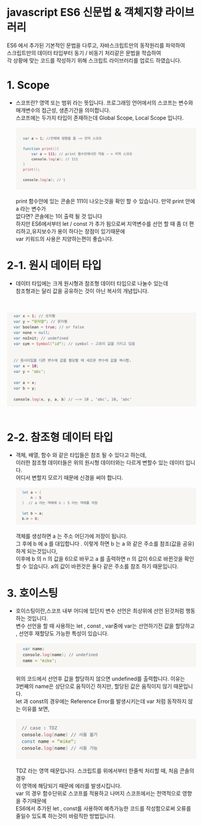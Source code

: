 # javascript ES6 신문법 & 객체지향 라이브러리
ES6 에서 추가된 기본적인 문법을 다루고, 자바스크립트만의 동작원리를 파악하여<br>
스크립트만의 데이터 타입부터 동기 / 비동기 처리같은 문법을 학습하여<br>
각 상황에 맞는 코드를 작성하기 위해 스크립트 라이브러리를 업로드 하였습니다.

<h1>1. Scope</h1>

<ul>
    <li>
        스코프란? 영역 또는 범위 라는 뜻입니다. 프로그래밍 언어에서의 스코프는 변수와<br>
        매개변수의 접근성, 생존기간을 의미합니다.<br> 
        스코프에는 두가지 타입이 존재하는데 Global Scope, Local Scope 입니다.
        <br>
        <br>
        <img src="img/scope.png" alt="">
        <br>
        <br>
        print 함수안에 있는 콘솔은 111이 나오는것을 확인 할 수 있습니다. 만약 print 안에 a 라는 변수가<br>
        없다면? 콘솔에는 1이 출력 될 것 입니다<br>
        하지만 ES6에서부터 let / const 가 추가 됨으로써 지역변수를 선언 할 때 좀 더 편리하고,유지보수가 용이 하다는 장점이 있기때문에<br> var 키워드의 사용은 지양하는편이 좋습니다.
    </li>
</ul>

<h1>2-1. 원시 데이터 타입</h1>
<ul>
    <li>
        데이터 타입에는 크게 원시형과 참조형 데이터 타입으로 나눌수 있는데<br>
        참조형과는 달리 값을 공유하는 것이 아닌 복사의 개념입니다.
    </li>
</ul>
<br>
<br>
<img src='img/원시데이터.png'>
<br>
<br>

<h1>2-2. 참조형 데이터 타입</h1>
<ul>
    <li>
        객체, 배열, 함수 와 같은 타입들은 참조 될 수 있다고 하는데,<br>
        이러한 참조형 데이터들은 위의 원시형 데이터와는 다르게 변할수 있는 데이터 입니다.<br>  
        어디서 변할지 모르기 때문에 신경을 써야 합니다.
        <br>
        <br>
        <img src="img/참조형.png" alt="">
        <br>
        <br>
        객체를 생성하면 a 는 주소 어딘가에 저장이 됩니다.<br>
        그 후에 b 에 a 를 대입합니다 . 이렇게  하면 b 는 a 와 같은 주소를 참조(값을 공유)하게 되는것입니다,<br>
        이후에 b 의 n 의 값을 6으로 바꾸고 a 를 출력하면 n 의 값이 6으로 바뀐것을 확인 할 수 있습니다. a의 값이 바뀐것은 둘다 같은 주소를 참조 하기 때문입니다.
    </li>
</ul>

<h1>3. 호이스팅</h1>
<ul>
    <li>
        호이스팅이란,스코프 내부 어디에 있던지 변수 선언은 최상위에 선언 된것처럼 행동하는 것입니다.<br>
        변수 선언을 할 때 사용하는 let , const , var중에 var는 선언하기전 값을 할당하고 , 선언후 재할당도 가능한 특성이 있습니다.
        <br>
        <br>
        <img src="img/hoist1.png" alt="">
        <br>
        <br>
        위의 코드에서 선언후 값을 할당하지 않으면 undefined를 출력합니다. 이유는<br>
        3번째의 name은 상단으로 움직이긴 하지만, 할당된 값은 움직이지 않기 때문입니다.<br>
        let 과 const의 경우에는 Reference Error를 발생시키는데 var 처럼 동작하지 않는 이유를 보면,
        <br>
        <br>
        <img src="img/hoist2.png" alt="">
        <br>
        <br>
        TDZ 라는 영역 때문입니다. 스크립트를 위에서부터 한줄씩 처리할 때, 처음 콘솔의 경우<br>
        이 영역에 해당되기 때문에 에러를 발생시킵니다.<br>
        var 의 경우 함수단위로 스코프를 적용하고 나머지 스코프에서는 전역적으로 영향을 주기때문에<br>
        ES6에서 추가된 let , const를 사용하여 예측가능한 코드를 작성함으로써 오류를 줄일수 있도록 하는것이
        바람직한 방법입니다.
    </li>
</ul>